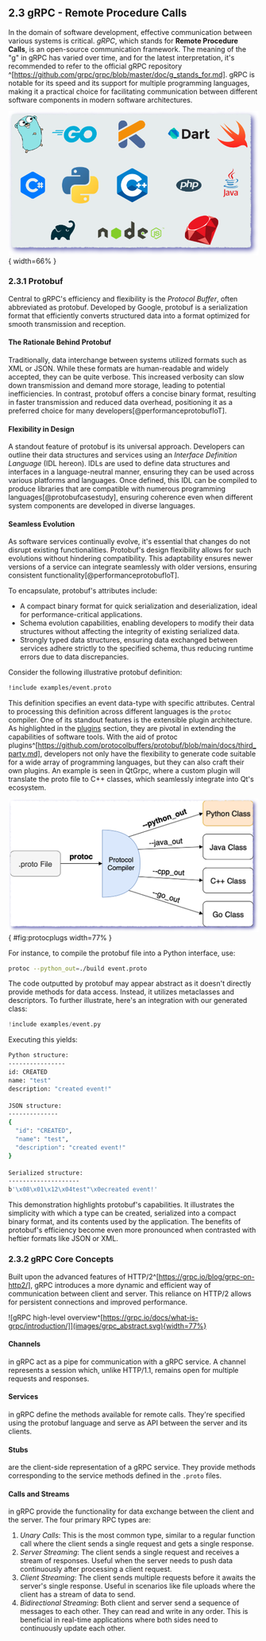 ## 2.3 gRPC - Remote Procedure Calls

In the domain of software development, effective communication between various
systems is critical. *gRPC*, which stands for **Remote Procedure Calls**, is an
open-source communication framework. The meaning of the "g" in gRPC has varied
over time, and for the latest interpretation, it's recommended to refer to the
official gRPC repository
^[https://github.com/grpc/grpc/blob/master/doc/g_stands_for.md]. gRPC is
notable for its speed and its support for multiple programming languages,
making it a practical choice for facilitating communication between different
software components in modern software architectures.

![gRPC supported languages](images/grpc_langs.png){ width=66% }

### 2.3.1 Protobuf

Central to gRPC's efficiency and flexibility is the *Protocol Buffer*, often
abbreviated as protobuf. Developed by Google, protobuf is a serialization
format that efficiently converts structured data into a format optimized for
smooth transmission and reception.

#### The Rationale Behind Protobuf

Traditionally, data interchange between systems utilized formats such as XML or
JSON. While these formats are human-readable and widely accepted, they can be
quite verbose. This increased verbosity can slow down transmission and demand
more storage, leading to potential inefficiencies. In contrast, protobuf offers
a concise binary format, resulting in faster transmission and reduced data
overhead, positioning it as a preferred choice for many
developers[@performanceprotobufIoT].

#### Flexibility in Design

A standout feature of protobuf is its universal approach. Developers can
outline their data structures and services using an *Interface Definition
Language* (IDL hereon). IDLs are used to define data structures and interfaces
in a language-neutral manner, ensuring they can be used across various
platforms and languages. Once defined, this IDL can be compiled to produce
libraries that are compatible with numerous programming
languages[@protobufcasestudy], ensuring coherence even when different system
components are developed in diverse languages.

#### Seamless Evolution

As software services continually evolve, it's essential that changes do not
disrupt existing functionalities. Protobuf's design flexibility allows for such
evolutions without hindering compatibility. This adaptability ensures newer
versions of a service can integrate seamlessly with older versions, ensuring
consistent functionality[@performanceprotobufIoT].

To encapsulate, protobuf's attributes include:

- A compact binary format for quick serialization and deserialization, ideal
  for performance-critical applications.
- Schema evolution capabilities, enabling developers to modify their data
  structures without affecting the integrity of existing serialized data.
- Strongly typed data structures, ensuring data exchanged between services
  adhere strictly to the specified schema, thus reducing runtime errors due to
  data discrepancies.

Consider the following illustrative protobuf definition:

```proto
!include examples/event.proto
```

This definition specifies an event data-type with specific attributes. Central
to processing this definition across different languages is the `protoc`
compiler. One of its standout features is the extensible plugin architecture.
As highlighted in the [plugins](#plugins) section, they are pivotal in
extending the capabilities of software tools. With the aid of protoc
plugins^[https://github.com/protocolbuffers/protobuf/blob/main/docs/third_party.md],
developers not only have the flexibility to generate code suitable for a wide
array of programming languages, but they can also craft their own plugins. An
example is seen in QtGrpc, where a custom plugin will translate the proto file
to C++ classes, which seamlessly integrate into Qt's ecosystem.

![protoc extensions](images/protobuf_protoc.png){ #fig:protocplugs width=77% }

For instance, to compile the protobuf file into a Python interface, use:

```bash
protoc --python_out=./build event.proto
```

The code outputted by protobuf may appear abstract as it doesn't directly
provide methods for data access. Instead, it utilizes metaclasses and
descriptors. To further illustrate, here's an integration with our generated
class:

```python
!include examples/event.py
```

Executing this yields:

```bash
Python structure:
----------------
id: CREATED
name: "test"
description: "created event!"

JSON structure:
--------------
{
  "id": "CREATED",
  "name": "test",
  "description": "created event!"
}

Serialized structure:
--------------------
b'\x08\x01\x12\x04test"\x0ecreated event!'
```

This demonstration highlights protobuf's capabilities. It illustrates the
simplicity with which a type can be created, serialized into a compact binary
format, and its contents used by the application. The benefits of protobuf's
efficiency become even more pronounced when contrasted with heftier formats
like JSON or XML.

### 2.3.2 gRPC Core Concepts

Built upon the advanced features of
HTTP/2^[https://grpc.io/blog/grpc-on-http2/], gRPC introduces a more dynamic
and efficient way of communication between client and server. This reliance on
HTTP/2 allows for persistent connections and improved performance.

![gRPC high-level overview^[https://grpc.io/docs/what-is-grpc/introduction/]](images/grpc_abstract.svg){width=77%}

#### Channels

in gRPC act as a pipe for communication with a gRPC service. A channel
represents a session which, unlike HTTP/1.1, remains open for multiple requests
and responses.

#### Services

in gRPC define the methods available for remote calls. They're specified using
the protobuf language and serve as API between the server and its clients.

#### Stubs

are the client-side representation of a gRPC service. They provide methods
corresponding to the service methods defined in the `.proto` files.

#### Calls and Streams

in gRPC provide the functionality for data exchange between the client and the
server. The four primary RPC types are:

1. *Unary Calls*: This is the most common type, similar to a regular function call
   where the client sends a single request and gets a single response.
2. *Server Streaming*: The client sends a single request and receives a stream of
   responses. Useful when the server needs to push data continuously after
   processing a client request.
3. *Client Streaming*: The client sends multiple requests before it awaits the
   server's single response. Useful in scenarios like file uploads where the
   client has a stream of data to send.
4. *Bidirectional Streaming*: Both client and server send a sequence of messages
   to each other. They can read and write in any order. This is beneficial in
   real-time applications where both sides need to continuously update each
   other.


